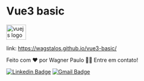 # Vue3 basic

<img src="https://cdn.jsdelivr.net/gh/devicons/devicon/icons/vuejs/vuejs-original.svg" height="40" width="52" alt="vuejs logo"  />

link:
https://wagstalos.github.io/vue3-basic/


Feito com ❤️ por Wagner Paulo 👋🏽
Entre em contato!

[![Linkedin Badge](https://img.shields.io/badge/-Wagner-blue?style=flat-square&logo=Linkedin&logoColor=white&link=https://www.linkedin.com/in/wagner-silva-6a163555/)](https://www.linkedin.com/in/wagner-silva-6a163555/)
[![Gmail Badge](https://img.shields.io/badge/-wagstalos@gmail.com-c14438?style=flat-square&logo=Gmail&logoColor=white&link=mailto:wagstalos@gmail.com)](mailto:wagstalos@gmail.com)
